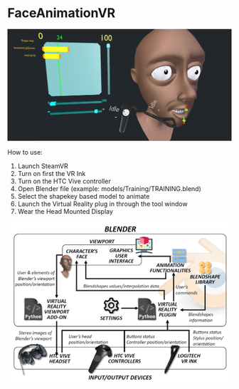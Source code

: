 # FaceAnimationVR
![teaser-image](https://github.com/lab2atpolito/FaceAnimationVR/blob/main/images/teaser.png)


How to use:
1. Launch SteamVR
2. Turn on first the VR Ink
3. Turn on the HTC Vive controller
4. Open Blender file (example: models/Training/TRAINING.blend)
5. Select the shapekey based model to animate 
6. Launch the Virtual Reality plug in through the tool window
7. Wear the Head Mounted Display 

![architecture](https://github.com/lab2atpolito/FaceAnimationVR/blob/main/images/architecture.png)
